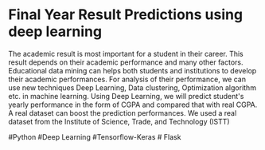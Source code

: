 # Final Year Result Predictions using deep learning
The academic result is most important for a student in their career. This result depends on their academic performance and many other factors. Educational data mining can helps both students and institutions to develop their academic performances. For analysis of their performance, we can use new techniques Deep Learning, Data clustering, Optimization algorithm etc. in machine learning. Using Deep Learning, we will predict student's yearly performance in the form of CGPA and compared that with real CGPA. A real dataset can boost the prediction performances. We used a real dataset from the Institute of Science, Trade, and Technology (ISTT)

#Python #Deep Learning #Tensorflow-Keras # Flask


 
